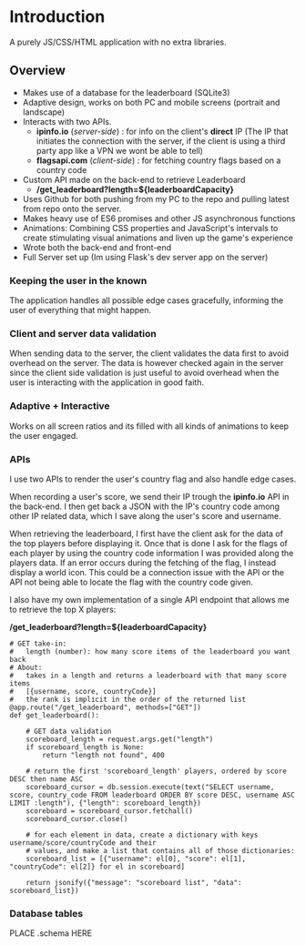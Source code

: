 # Introduction
A purely JS/CSS/HTML application with no extra libraries.

## Overview
- Makes use of a database for the leaderboard (SQLite3)
- Adaptive design, works on both PC and mobile screens (portrait and landscape)
- Interacts with two APIs.
    -  **ipinfo.io** (*server-side*) : for info on the client's **direct** IP (The IP that initiates the connection with the server, if the client is using a third party app like a VPN we wont be able to tell)
    -  **flagsapi.com** (*client-side*) : for fetching country flags based on a country code
- Custom API made on the back-end to retrieve Leaderboard
    - **/get_leaderboard?length=${leaderboardCapacity}**
- Uses Github for both pushing from my PC to the repo and pulling latest from repo onto the server.
- Makes heavy use of ES6 promises and other JS asynchronous functions
- Animations: Combining CSS properties and JavaScript's intervals to create stimulating visual animations and liven up the game's experience
- Wrote both the back-end and front-end
- Full Server set up (Im using Flask's dev server app on the server)

### Keeping the user in the known
The application handles all possible edge cases gracefully, informing the user of everything that might happen.

### Client and server data validation
When sending data to the server, the client validates the data first to avoid overhead on the server. The data is however checked again in the server since the client side validation is just useful to avoid overhead when the user is interacting with the application in good faith.

### Adaptive + Interactive
Works on all screen ratios and its filled with all kinds of animations to keep the user engaged.


### APIs
I use two APIs to render the user's country flag and also handle edge cases.

When recording a user's score, we send their IP trough the **ipinfo.io** API in the back-end. I then get back a JSON with the IP's country code among other IP related data, which I save along the user's score and username.

When retrieving the leaderboard, I first have the client ask for the data of the top players before displaying it. Once that is done I ask for the flags of each player by using the country code information I was provided along the players data. If an error occurs during the fetching of the flag, I instead display a world icon. This could be a connection issue with the API or the API not being able to locate the flag with the country code given.

I also have my own implementation of a single API endpoint that allows me to retrieve the top X players:

**/get_leaderboard?length=${leaderboardCapacity}**

```
# GET take-in:
#   length (number): how many score items of the leaderboard you want back
# About:
#   takes in a length and returns a leaderboard with that many score items
#   [{username, score, countryCode}]
#   the rank is implicit in the order of the returned list
@app.route("/get_leaderboard", methods=["GET"])
def get_leaderboard():

    # GET data validation
    scoreboard_length = request.args.get("length")
    if scoreboard_length is None:
        return "length not found", 400

    # return the first 'scoreboard_length' players, ordered by score DESC then name ASC
    scoreboard_cursor = db.session.execute(text("SELECT username, score, country_code FROM leaderboard ORDER BY score DESC, username ASC LIMIT :length"), {"length": scoreboard_length})
    scoreboard = scoreboard_cursor.fetchall()
    scoreboard_cursor.close()

    # for each element in data, create a dictionary with keys username/score/countryCode and their
    # values, and make a list that contains all of those dictionaries:
    scoreboard_list = [{"username": el[0], "score": el[1], "countryCode": el[2]} for el in scoreboard]

    return jsonify({"message": "scoreboard list", "data": scoreboard_list})
```

### Database tables


PLACE .schema HERE